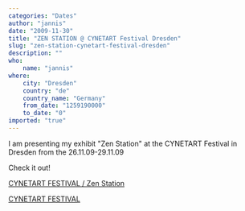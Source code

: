 ```yaml
---
categories: "Dates"
author: "jannis"
date: "2009-11-30"
title: "ZEN STATION @ CYNETART Festival Dresden"
slug: "zen-station-cynetart-festival-dresden"
description: ""
who: 
    name: "jannis"
where: 
    city: "Dresden"
    country: "de"
    country_name: "Germany"
    from_date: "1259190000"
    to_date: "0"
imported: "true"
---
```



I am presenting my exhibit "Zen Station" at the CYNETART Festival in Dresden from the 26.11.09-29.11.09

Check it out!

[CYNETART FESTIVAL / Zen Station](http://www.youtube.com/watch?v=r_wjMJ7BEyo&feature=related)

[CYNETART FESTIVAL](http://www.youtube.com/watch?v=G6MEPH_os4E)

